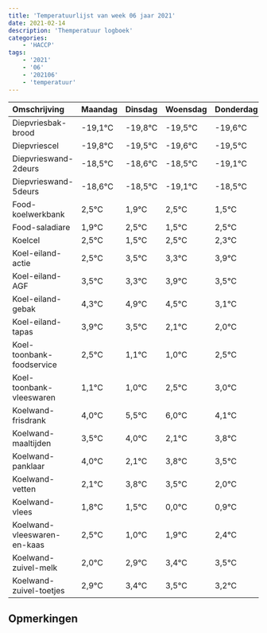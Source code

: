```yaml
---
title: 'Temperatuurlijst van week 06 jaar 2021'
date: 2021-02-14
description: 'Themperatuur logboek'
categories:
    - 'HACCP'
tags:
    - '2021'
    - '06'
    - '202106'
    - 'temperatuur'
---
```

|Omschrijving|Maandag|Dinsdag|Woensdag|Donderdag|Vrijdag|Zaterdag|Zondag|
|:---|:---|:---|:---|:---|:---|:---|:---|
|Diepvriesbak-brood|-19,1°C|-19,8°C|-19,5°C|-19,6°C|-19,5°C|-20,1°C|-19,5°C|
|Diepvriescel|-19,8°C|-19,5°C|-19,6°C|-19,5°C|-20,1°C|-19,5°C|-20,5°C|
|Diepvrieswand-2deurs|-18,5°C|-18,6°C|-18,5°C|-19,1°C|-18,5°C|-19,5°C|-18,5°C|
|Diepvrieswand-5deurs|-18,6°C|-18,5°C|-19,1°C|-18,5°C|-19,5°C|-18,5°C|-18,7°C|
|Food-koelwerkbank|2,5°C|1,9°C|2,5°C|1,5°C|2,5°C|2,3°C|2,9°C|
|Food-saladiare|1,9°C|2,5°C|1,5°C|2,5°C|2,3°C|2,9°C|2,5°C|
|Koelcel|2,5°C|1,5°C|2,5°C|2,3°C|2,9°C|2,5°C|1,1°C|
|Koel-eiland-actie|2,5°C|3,5°C|3,3°C|3,9°C|3,5°C|2,1°C|2,0°C|
|Koel-eiland-AGF|3,5°C|3,3°C|3,9°C|3,5°C|2,1°C|2,0°C|3,5°C|
|Koel-eiland-gebak|4,3°C|4,9°C|4,5°C|3,1°C|3,0°C|4,5°C|5,0°C|
|Koel-eiland-tapas|3,9°C|3,5°C|2,1°C|2,0°C|3,5°C|4,0°C|2,1°C|
|Koel-toonbank-foodservice|2,5°C|1,1°C|1,0°C|2,5°C|3,0°C|1,1°C|2,8°C|
|Koel-toonbank-vleeswaren|1,1°C|1,0°C|2,5°C|3,0°C|1,1°C|2,8°C|2,5°C|
|Koelwand-frisdrank|4,0°C|5,5°C|6,0°C|4,1°C|5,8°C|5,5°C|4,0°C|
|Koelwand-maaltijden|3,5°C|4,0°C|2,1°C|3,8°C|3,5°C|2,0°C|2,9°C|
|Koelwand-panklaar|4,0°C|2,1°C|3,8°C|3,5°C|2,0°C|2,9°C|3,4°C|
|Koelwand-vetten|2,1°C|3,8°C|3,5°C|2,0°C|2,9°C|3,4°C|3,5°C|
|Koelwand-vlees|1,8°C|1,5°C|0,0°C|0,9°C|1,4°C|1,5°C|1,2°C|
|Koelwand-vleeswaren-en-kaas|2,5°C|1,0°C|1,9°C|2,4°C|2,5°C|2,2°C|1,5°C|
|Koelwand-zuivel-melk|2,0°C|2,9°C|3,4°C|3,5°C|3,2°C|2,5°C|3,5°C|
|Koelwand-zuivel-toetjes|2,9°C|3,4°C|3,5°C|3,2°C|2,5°C|3,5°C|3,5°C|

## Opmerkingen


